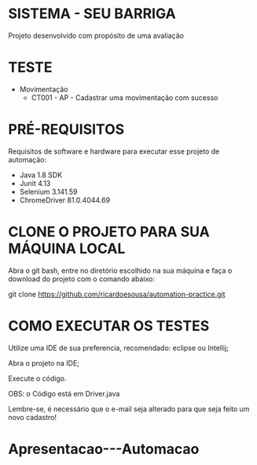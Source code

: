 # SISTEMA - SEU BARRIGA
Projeto desenvolvido com propósito de uma avaliação

# TESTE

* Movimentação
  * CT001 - AP - Cadastrar uma movimentação com sucesso

# PRÉ-REQUISITOS

Requisitos de software e hardware para executar esse projeto de automação:

* Java 1.8 SDK
* Junit 4.13
* Selenium 3.141.59
* ChromeDriver 81.0.4044.69

# CLONE O PROJETO PARA SUA MÁQUINA LOCAL

Abra o git bash, entre no diretório escolhido na sua máquina e faça o download do projeto com o comando abaixo:

git clone https://github.com/ricardoesousa/automation-practice.git

# COMO EXECUTAR OS TESTES

Utilize uma IDE de sua preferencia, recomendado: eclipse ou Intellij;

Abra o projeto na IDE;

Execute o código.

OBS: o Código está em Driver.java

Lembre-se, é necessário que o e-mail seja alterado para que seja feito um novo cadastro!
# Apresentacao---Automacao

